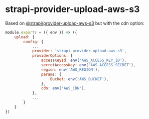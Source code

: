 # strapi-provider-upload-aws-s3

Based on [@strapi/provider-upload-aws-s3](https://github.com/strapi/strapi/blob/master/packages/providers/upload-aws-s3/lib/index.js)
but with the cdn option:

```js
module.exports = ({ env }) => ({
    upload: {
        config: {
        	...
            provider: 'strapi-provider-upload-aws-s3',
            providerOptions: {
                accessKeyId: env('AWS_ACCESS_KEY_ID'),
                secretAccessKey: env('AWS_ACCESS_SECRET'),
                region: env('AWS_REGION'),
                params: {
                    Bucket: env('AWS_BUCKET'),
                },
                cdn: env('AWS_CDN'),
            },
            ...
        }
    }
})
```
